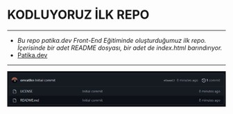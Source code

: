 # KODLUYORUZ İLK REPO
---
* *Bu repo patika.dev Front-End Eğitiminde oluşturduğumuz ilk repo. İçerisinde bir adet README dosyası, bir adet de index.html barındırıyor.*
* [Patika.dev](https://www.patika.dev)
---
![Proje görseli](https://github.com/omratlkn/kodluyoruzilkrepo/blob/main/Screenshot_1.png?raw=true)
